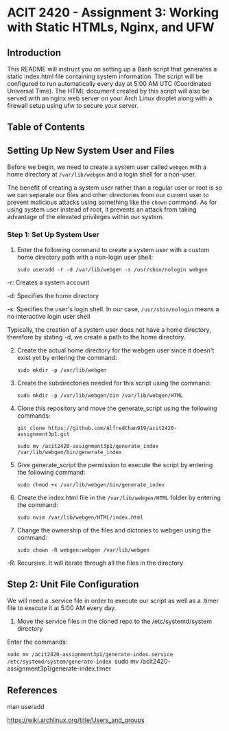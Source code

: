 # ACIT 2420 - Assignment 3: Working with Static HTMLs, Nginx, and UFW

## Introduction
This README will instruct you on setting up a Bash script that generates a static index.html file containing system information. The script will be configured to run automatically every day at 5:00 AM UTC (Coordinated Universal Time). The HTML document created by this script will also be served with an nginx web server on your Arch Linux droplet along with a firewall setup using ufw to secure your server.

## Table of Contents

## Setting Up New System User and Files
Before we begin, we need to create a system user called `webgen` with a home directory at `/var/lib/webgen` and a login shell for a non-user.

The benefit of creating a system user rather than a regular user or root is so we can separate our files and other directories from our current user to prevent malicious attacks using something like the `chown` command. As for using system user instead of root, it prevents an attack from taking advantage of the elevated privileges within our system.

### Step 1: Set Up System User

1. Enter the following command to create a system user with a custom home directory path with a non-login user shell:

    `sudo useradd -r -d /var/lib/webgen -s /usr/sbin/nologin webgen`

-r: Creates a system account

-d: Specifies the home directory

-s: Specifies the user's login shell. In our case, `/usr/sbin/nologin` means a no interactive login user shell

Typically, the creation of a system user does not have a home directory, therefore by stating -d, we create a path to the home directory.

2. Create the actual home directory for the webgen user since it doesn't exist yet by entering the command:

    `sudo mkdir -p /var/lib/webgen`

3. Create the subdirectories needed for this script using the command:

    `sudo mkdir -p /var/lib/webgen/bin /var/lib/webgen/HTML`


4. Clone this repository and move the generate_script using the following commands:
    
    `git clone https://github.com/AlfredChan919/acit2420-assignment3p1.git`
 
    `sudo mv /acit2420-assignment3p1/generate_index /var/lib/webgen/bin/generate_index`

5. Give generate_script the permission to execute the script by entering the following command:

    `sudo chmod +x /var/lib/webgen/bin/generate_index`

6. Create the index.html file in the `/var/lib/webgen/HTML` folder by entering the command:

    `sudo nvim /var/lib/webgen/HTML/index.html`

7. Change the ownership of the files and dictories to webgen using the command:

    `sudo chown -R webgen:webgen /var/lib/webgen`

-R: Recursive. It will iterate through all the files in the directory

## Step 2: Unit File Configuration

We will need a .service file in order to execute our script as well as a .timer file to execute it at 5:00 AM every day.

1. Move the service files in the cloned repo to the /etc/systemd/system directory

Enter the commands:

`sudo mv /acit2420-assignment3p1/generate-index.service /etc/systemd/system/generate-index
`sudo mv /acit2420-assignment3p1/generate-index.timer

## References
man useradd

https://wiki.archlinux.org/title/Users_and_groups